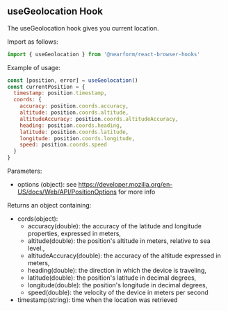 ## useGeolocation Hook

The useGeolocation hook gives you current location.  

Import as follows:

```javascript
import { useGeolocation } from '@nearform/react-browser-hooks' 
```

Example of usage:

```javascript
const [position, error] = useGeolocation()
const currentPosition = {
  timestamp: position.timestamp,
  coords: {
    accuracy: position.coords.accuracy,
    altitude: position.coords.altitude,
    altitudeAccuracy: position.coords.altitudeAccuracy,
    heading: position.coords.heading,
    latitude: position.coords.latitude,
    longitude: position.coords.longitude,
    speed: position.coords.speed
  }
}
```

Parameters:
- options (object): see https://developer.mozilla.org/en-US/docs/Web/API/PositionOptions for more info

Returns an object containing:
- cords(object):
  - accuracy(double): the accuracy of the latitude and longitude properties, expressed in meters,
  - altitude(double): the position's altitude in meters, relative to sea level.,
  - altitudeAccuracy(double): the accuracy of the altitude expressed in meters,
  - heading(double): the direction in which the device is traveling,
  - latitude(double): the position's latitude in decimal degrees,
  - longitude(double): the position's longitude in decimal degrees,
  - speed(double): the velocity of the device in meters per second
- timestamp(string): time when the location was retrieved